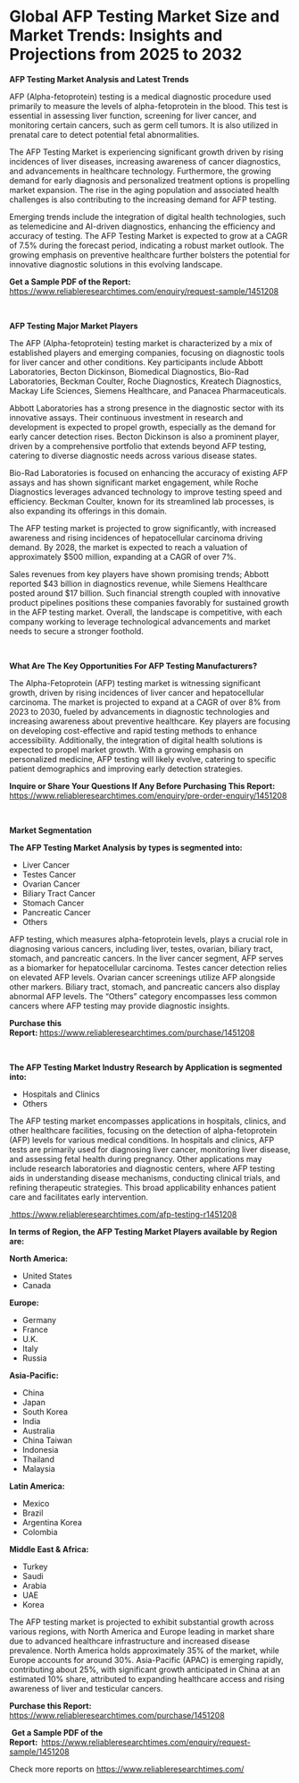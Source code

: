 <p><h1>Global AFP Testing Market Size and Market Trends: Insights and Projections from 2025 to 2032</h1></p><p><strong>AFP Testing Market Analysis and Latest Trends</strong></p>
<p><p>AFP (Alpha-fetoprotein) testing is a medical diagnostic procedure used primarily to measure the levels of alpha-fetoprotein in the blood. This test is essential in assessing liver function, screening for liver cancer, and monitoring certain cancers, such as germ cell tumors. It is also utilized in prenatal care to detect potential fetal abnormalities.</p><p>The AFP Testing Market is experiencing significant growth driven by rising incidences of liver diseases, increasing awareness of cancer diagnostics, and advancements in healthcare technology. Furthermore, the growing demand for early diagnosis and personalized treatment options is propelling market expansion. The rise in the aging population and associated health challenges is also contributing to the increasing demand for AFP testing.</p><p>Emerging trends include the integration of digital health technologies, such as telemedicine and AI-driven diagnostics, enhancing the efficiency and accuracy of testing. The AFP Testing Market is expected to grow at a CAGR of 7.5% during the forecast period, indicating a robust market outlook. The growing emphasis on preventive healthcare further bolsters the potential for innovative diagnostic solutions in this evolving landscape.</p></p>
<p><strong>Get a Sample PDF of the Report:&nbsp;</strong> <a href="https://www.reliableresearchtimes.com/enquiry/request-sample/1451208?utm_campaign=2637&utm_medium=2&utm_source=Github&utm_content=ia&utm_term=03032025&utm_id=afp-testing">https://www.reliableresearchtimes.com/enquiry/request-sample/1451208</a></p>
<p>&nbsp;</p>
<p><strong>AFP Testing Major Market Players</strong></p>
<p><p>The AFP (Alpha-fetoprotein) testing market is characterized by a mix of established players and emerging companies, focusing on diagnostic tools for liver cancer and other conditions. Key participants include Abbott Laboratories, Becton Dickinson, Biomedical Diagnostics, Bio-Rad Laboratories, Beckman Coulter, Roche Diagnostics, Kreatech Diagnostics, Mackay Life Sciences, Siemens Healthcare, and Panacea Pharmaceuticals. </p><p>Abbott Laboratories has a strong presence in the diagnostic sector with its innovative assays. Their continuous investment in research and development is expected to propel growth, especially as the demand for early cancer detection rises. Becton Dickinson is also a prominent player, driven by a comprehensive portfolio that extends beyond AFP testing, catering to diverse diagnostic needs across various disease states.</p><p>Bio-Rad Laboratories is focused on enhancing the accuracy of existing AFP assays and has shown significant market engagement, while Roche Diagnostics leverages advanced technology to improve testing speed and efficiency. Beckman Coulter, known for its streamlined lab processes, is also expanding its offerings in this domain.</p><p>The AFP testing market is projected to grow significantly, with increased awareness and rising incidences of hepatocellular carcinoma driving demand. By 2028, the market is expected to reach a valuation of approximately $500 million, expanding at a CAGR of over 7%.</p><p>Sales revenues from key players have shown promising trends; Abbott reported $43 billion in diagnostics revenue, while Siemens Healthcare posted around $17 billion. Such financial strength coupled with innovative product pipelines positions these companies favorably for sustained growth in the AFP testing market. Overall, the landscape is competitive, with each company working to leverage technological advancements and market needs to secure a stronger foothold.</p></p>
<p>&nbsp;</p>
<p><strong>What Are The Key Opportunities For AFP Testing Manufacturers?</strong></p>
<p><p>The Alpha-Fetoprotein (AFP) testing market is witnessing significant growth, driven by rising incidences of liver cancer and hepatocellular carcinoma. The market is projected to expand at a CAGR of over 8% from 2023 to 2030, fueled by advancements in diagnostic technologies and increasing awareness about preventive healthcare. Key players are focusing on developing cost-effective and rapid testing methods to enhance accessibility. Additionally, the integration of digital health solutions is expected to propel market growth. With a growing emphasis on personalized medicine, AFP testing will likely evolve, catering to specific patient demographics and improving early detection strategies.</p></p>
<p><strong>Inquire or Share Your Questions If Any Before Purchasing This Report:</strong> <a href="https://www.reliableresearchtimes.com/enquiry/pre-order-enquiry/1451208?utm_campaign=2637&utm_medium=2&utm_source=Github&utm_content=ia&utm_term=03032025&utm_id=afp-testing">https://www.reliableresearchtimes.com/enquiry/pre-order-enquiry/1451208</a></p>
<p>&nbsp;</p>
<p><strong>Market Segmentation</strong></p>
<p><strong>The AFP Testing Market Analysis by types is segmented into:</strong></p>
<p><ul><li>Liver Cancer</li><li>Testes Cancer</li><li>Ovarian Cancer</li><li>Biliary Tract Cancer</li><li>Stomach Cancer</li><li>Pancreatic Cancer</li><li>Others</li></ul></p>
<p><p>AFP testing, which measures alpha-fetoprotein levels, plays a crucial role in diagnosing various cancers, including liver, testes, ovarian, biliary tract, stomach, and pancreatic cancers. In the liver cancer segment, AFP serves as a biomarker for hepatocellular carcinoma. Testes cancer detection relies on elevated AFP levels. Ovarian cancer screenings utilize AFP alongside other markers. Biliary tract, stomach, and pancreatic cancers also display abnormal AFP levels. The “Others” category encompasses less common cancers where AFP testing may provide diagnostic insights.</p></p>
<p><strong>Purchase this Report:&nbsp;</strong><a href="https://www.reliableresearchtimes.com/purchase/1451208?utm_campaign=2637&utm_medium=2&utm_source=Github&utm_content=ia&utm_term=03032025&utm_id=afp-testing">https://www.reliableresearchtimes.com/purchase/1451208</a></p>
<p>&nbsp;</p>
<p><strong>The AFP Testing Market Industry Research by Application is segmented into:</strong></p>
<p><ul><li>Hospitals and Clinics</li><li>Others</li></ul></p>
<p><p>The AFP testing market encompasses applications in hospitals, clinics, and other healthcare facilities, focusing on the detection of alpha-fetoprotein (AFP) levels for various medical conditions. In hospitals and clinics, AFP tests are primarily used for diagnosing liver cancer, monitoring liver disease, and assessing fetal health during pregnancy. Other applications may include research laboratories and diagnostic centers, where AFP testing aids in understanding disease mechanisms, conducting clinical trials, and refining therapeutic strategies. This broad applicability enhances patient care and facilitates early intervention.</p></p>
<p><a href="https://www.reliableresearchtimes.com/afp-testing-r1451208?utm_campaign=2637&utm_medium=2&utm_source=Github&utm_content=ia&utm_term=03032025&utm_id=afp-testing">&nbsp;https://www.reliableresearchtimes.com/afp-testing-r1451208</a></p>
<p><strong>In terms of Region, the AFP Testing Market Players available by Region are:</strong></p>
<p>
    <p> <strong> North America: </strong>
        <ul>
            <li>United States</li>
            <li>Canada</li>
        </ul>
        </p> 
    <p> <strong> Europe: </strong>
        <ul>
            <li>Germany</li>
            <li>France</li>
            <li>U.K.</li>
            <li>Italy</li>
            <li>Russia</li>
        </ul>
        </p> 
    <p> <strong> Asia-Pacific: </strong>
        <ul>
            <li>China</li>
            <li>Japan</li>
            <li>South Korea</li>
            <li>India</li>
            <li>Australia</li>
            <li>China Taiwan</li>
            <li>Indonesia</li>
            <li>Thailand</li>
            <li>Malaysia</li>
        </ul>
        </p> 
    <p> <strong> Latin America: </strong>
        <ul>
            <li>Mexico</li>
            <li>Brazil</li>
            <li>Argentina Korea</li>
            <li>Colombia</li>
        </ul>
        </p> 
    <p> <strong> Middle East & Africa: </strong>
        <ul>
            <li>Turkey</li>
            <li>Saudi</li>
            <li>Arabia</li>
            <li>UAE</li>
            <li>Korea</li>
        </ul>
    </p>
    </p>
<p><p>The AFP testing market is projected to exhibit substantial growth across various regions, with North America and Europe leading in market share due to advanced healthcare infrastructure and increased disease prevalence. North America holds approximately 35% of the market, while Europe accounts for around 30%. Asia-Pacific (APAC) is emerging rapidly, contributing about 25%, with significant growth anticipated in China at an estimated 10% share, attributed to expanding healthcare access and rising awareness of liver and testicular cancers.</p></p>
<p><strong>Purchase this Report: </strong><a href="https://www.reliableresearchtimes.com/purchase/1451208?utm_campaign=2637&utm_medium=2&utm_source=Github&utm_content=ia&utm_term=03032025&utm_id=afp-testing">https://www.reliableresearchtimes.com/purchase/1451208</a></p>
<p>&nbsp;<strong>Get a Sample PDF of the Report:&nbsp;&nbsp;</strong><a href="https://www.reliableresearchtimes.com/enquiry/request-sample/1451208?utm_campaign=2637&utm_medium=2&utm_source=Github&utm_content=ia&utm_term=03032025&utm_id=afp-testing">https://www.reliableresearchtimes.com/enquiry/request-sample/1451208</a></p>
<p><strong></strong></p>
<p>Check more reports on <a href="https://www.reliableresearchtimes.com/?utm_campaign=2637&utm_medium=2&utm_source=Github&utm_content=ia&utm_term=03032025&utm_id=afp-testing">https://www.reliableresearchtimes.com/</a></p>